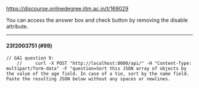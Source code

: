 https://discourse.onlinedegree.iitm.ac.in/t/169029

You can access the answer box and check button by removing the disable attribute.</h3><hr>

<h4>23f2003751 (#99)</h4>
<pre><code class="lang-auto">// GA1 question 9:
    //     curl -X POST "http://localhost:8000/api/" -H "Content-Type: multipart/form-data" -F "question=Sort this JSON array of objects by the value of the age field. In case of a tie, sort by the name field. Paste the resulting JSON below without any spaces or newlines.